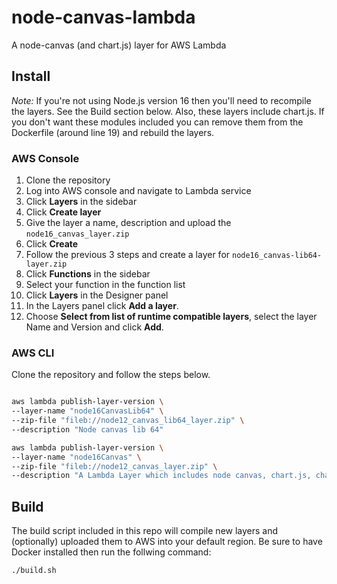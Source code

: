 # node-canvas-lambda

A node-canvas (and chart.js) layer for AWS Lambda

## Install

_Note:_
If you're not using Node.js version 16 then you'll need to recompile the layers.
See the Build section below. Also, these layers include chart.js. If you don't
want these modules included you can remove them from the Dockerfile (around line 19) and rebuild the layers.

### AWS Console

1.  Clone the repository
1.  Log into AWS console and navigate to Lambda service
1.  Click **Layers** in the sidebar
1.  Click **Create layer**
1.  Give the layer a name, description and upload the `node16_canvas_layer.zip`
1.  Click **Create**
1.  Follow the previous 3 steps and create a layer for `node16_canvas-lib64-layer.zip`
1.  Click **Functions** in the sidebar
1.  Select your function in the function list
1.  Click **Layers** in the Designer panel
1.  In the Layers panel click **Add a layer**.
1.  Choose **Select from list of runtime compatible layers**, select the layer
    Name and Version and click **Add**.

### AWS CLI

Clone the repository and follow the steps below.

```zsh

aws lambda publish-layer-version \
--layer-name "node16CanvasLib64" \
--zip-file "fileb://node12_canvas_lib64_layer.zip" \
--description "Node canvas lib 64"

aws lambda publish-layer-version \
--layer-name "node16Canvas" \
--zip-file "fileb://node12_canvas_layer.zip" \
--description "A Lambda Layer which includes node canvas, chart.js, chartjs-node-canvas, chartjs-plugin-datalabels"

```

## Build

The build script included in this repo will compile new layers and (optionally)
uploaded them to AWS into your default region. Be sure to have Docker installed
then run the follwing command:

```zsh
./build.sh
```
